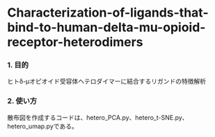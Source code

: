 # Characterization-of-ligands-that-bind-to-human-delta-mu-opioid-receptor-heterodimers
### 1. 目的
ヒトδ-μオピオイド受容体ヘテロダイマーに結合するリガンドの特徴解析
### 2. 使い方
散布図を作成するコードは、hetero_PCA.py、hetero_t-SNE.py、hetero_umap.pyである。
